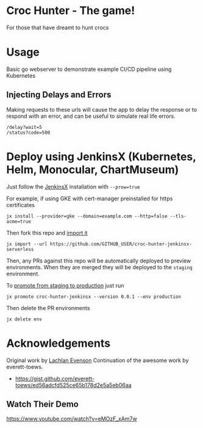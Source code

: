 # Croc Hunter - The game!

For those that have dreamt to hunt crocs

# Usage

Basic go webserver to demonstrate example CI/CD pipeline using Kubernetes

## Injecting Delays and Errors

Making requests to these urls will cause the app to delay the response or to respond with an error, and can be useful to simulate real life errors.

    /delay?wait=5
    /status?code=500

# Deploy using JenkinsX (Kubernetes, Helm, Monocular, ChartMuseum)

Just follow the [JenkinsX](http://jenkins-x.io) installation with `--prow=true`

For example, if using GKE with cert-manager preinstalled for https certificates

    jx install --provider=gke --domain=example.com --http=false --tls-acme=true

Then fork this repo and [import it](http://jenkins-x.io/developing/import/)

    jx import --url https://github.com/GITHUB_USER/croc-hunter-jenkinsx-serverless

Then, any PRs against this repo will be automatically deployed to preview environments.
When they are merged they will be deployed to the `staging` environment.

To [promote from staging to production](http://jenkins-x.io/developing/promote/) just run

    jx promote croc-hunter-jenkinsx --version 0.0.1 --env production

Then delete the PR environments

    jx delete env

# Acknowledgements

Original work by [Lachlan Evenson](https://github.com/lachie83/croc-hunter)
Continuation of the awesome work by everett-toews.
* https://gist.github.com/everett-toews/ed56adcfd525ce65b178d2e5a5eb06aa

## Watch Their Demo

https://www.youtube.com/watch?v=eMOzF_xAm7w
